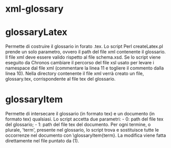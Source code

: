 # xml-glossary
<h1>glossaryLatex</h1>
Permette di costruire il glossario in forato .tex. Lo script Perl createLatex.pl prende un solo parametro, ovvero il path del file xml contenente il glossario. Il file xml deve essere valido rispetto al file schema.xsd.
Se lo script viene eseguito da Chronos cambiare il percorso del file xsl usato per levare i namespace dal file xml (commentare la linea 11 e togliere il commento dalla linea 10). 
Nella directory contenente il file xml verrà creato un file, glossary.tex, corrispondente al file tex del glossario.

<h1>glossaryItem</h1>
Permette di intersecare il glossario (in formato tex) e un documento (in formato tex) qualsiasi. Lo script accetta due parametri:
- 0: path del file tex del glossario;
- 1: path del file tex del documento.
Per ogni termine, o plurale, 'term', presente nel glossario, lo script trova e sostituisce tutte le occorrenze nel documento con \glossaryItem{term}.
La modifica viene fatta direttamente nel file puntato da (1).
